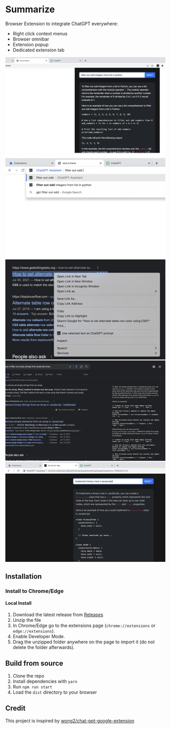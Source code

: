 # Summarize

Browser Extension to integrate ChatGPT everywhere:

- Right click context menus
- Browser omnibar
- Extension popup
- Dedicated extension tab

<img src="static/popup.png" alt="Popup" width="500"/>

<img src="static/omnibox.png" alt="Omnibox" width="500"/>

<img src="static/contextmenu.png" alt="Context Menu" width="500"/>

<img src="static/google.png" alt="Google" width="500"/>

<img src="static/options.png" alt="Options" width="500"/>

## Installation

### Install to Chrome/Edge

#### Local Install

1. Download the latest release from [Releases](https://github.com/msfrisbie/chat-gpt-assistant/releases)
2. Unzip the file
3. In Chrome/Edge go to the extensions page (`chrome://extensions` or `edge://extensions`).
4. Enable Developer Mode.
5. Drag the unzipped folder anywhere on the page to import it (do not delete the folder afterwards).

## Build from source

1. Clone the repo
2. Install dependencies with `yarn`
3. Run `npm run start`
4. Load the `dist` directory to your browser

## Credit

This project is inspired by [wong2/chat-gpt-google-extension](https://github.com/wong2/chat-gpt-google-extension)
